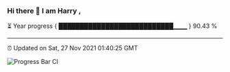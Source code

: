 ### Hi there 👋 I am Harry , 

⏳ Year progress { ███████████████████████████▁▁▁ } 90.43 %

---

⏰ Updated on Sat, 27 Nov 2021 01:40:25 GMT

![Progress Bar CI](https://github.com/duykhang68/duykhang68/workflows/Progress%20Bar%20CI/badge.svg)
